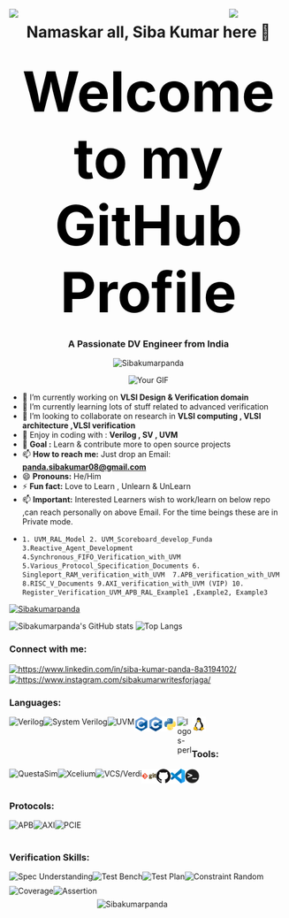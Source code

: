 <img align="left" src="https://user-images.githubusercontent.com/65187002/144930161-2f783401-8d27-4fdf-a2f7-cc0ba32f1f1f.gif" width="21%" style="display:inline;"><img align="right" src="https://user-images.githubusercontent.com/65187002/144930161-2f783401-8d27-4fdf-a2f7-cc0ba32f1f1f.gif" width="21%" style="display:inline;">

<h1 align="center">
  Namaskar all, Siba Kumar here 👋 
</h1>

<p align="center" style="margin: 30px 8px 15px; color: black; font-size: 100px; font-weight: bold;">
  Welcome to my GitHub Profile
</p>

<h3 align="center">
  A Passionate DV Engineer from India
</h3>

<p align="center"> 
  <img src="https://komarev.com/ghpvc/?username=Sibakumarpanda&label=Profileviews&color=brightgreen&style=flat" alt="Sibakumarpanda" width="150" /> 
</p>

<div align="center">
  <img src="https://user-images.githubusercontent.com/74038190/229223263-cf2e4b07-2615-4f87-9c38-e37600f8381a.gif" alt="Your GIF" width="300">
</div>

- 🔭 I’m currently working on **VLSI Design & Verification domain**
- 🌱 I’m currently learning lots of stuff related to advanced verification
- 👯 I’m looking to collaborate on research in **VLSI computing , VLSI architecture ,VLSI verification**
- 🤔 Enjoy in coding with : **Verilog , SV , UVM**
- 💬 **Goal :** Learn & contribute more to open source projects
- 📫 **How to reach me:** Just drop an Email: **panda.sibakumar08@gmail.com**
- 😄 **Pronouns:** He/Him
- ⚡ **Fun fact:** Love to Learn , Unlearn & UnLearn
- 📫 **Important:** Interested Learners wish to work/learn on below repo ,can reach personally on above Email. For the time beings these are in Private mode.
-     1. UVM_RAL_Model 2. UVM_Scoreboard_develop_Funda 3.Reactive_Agent_Development 4.Synchronous_FIFO_Verification_with_UVM  5.Various_Protocol_Specification_Documents 6. Singleport_RAM_verification_with_UVM  7.APB_verification_with_UVM  8.RISC_V_Documents 9.AXI_verification_with_UVM (VIP) 10. Register_Verification_UVM_APB_RAL_Example1 ,Example2, Example3
  
[![Sibakumarpanda](https://github-readme-activity-graph.vercel.app/graph?username=Sibakumarpanda&theme=react)](https://github.com/ashutosh00710/github-readme-activity-graph)

![Sibakumarpanda's GitHub stats](https://github-readme-stats.vercel.app/api?username=Sibakumarpanda&hide_border=true&show_icons=true)
![Top Langs](https://github-readme-stats.vercel.app/api/top-langs/?username=Sibakumarpanda&layout=compact&hide_border=true&count_private=true)

<h3 align="left">
  Connect with me:
</h3>

<p align="left">
<a href="https://www.linkedin.com/in/siba-kumar-panda-8a3194102/" target="blank"><img align="center" src="https://raw.githubusercontent.com/rahuldkjain/github-profile-readme-generator/master/src/images/icons/Social/linked-in-alt.svg" alt="https://www.linkedin.com/in/siba-kumar-panda-8a3194102/" height="30" width="40" /></a>
<a href="https://www.instagram.com/sibakumarwritesforjaga/" target="blank"><img align="center" src="https://raw.githubusercontent.com/rahuldkjain/github-profile-readme-generator/master/src/images/icons/Social/instagram.svg" alt="https://www.instagram.com/sibakumarwritesforjaga/" height="30" width="40" /></a> 

<h3 align="left">
  Languages:
</h3>
<p align="left"> 
<img align="left" alt="Verilog" height="26px" src="https://img.shields.io/badge/%20Verilog-%20-deeppink" />
<img align="left" alt="System Verilog" height="26px" src="https://img.shields.io/badge/%20System Verilog-%20-deeppink" />
<img align="left" alt="UVM" height="26px" src="https://img.shields.io/badge/%20UVM-%20-deeppink" />
<img align="left" alt="c-original" width="26px" src="https://raw.githubusercontent.com/devicons/devicon/master/icons/c/c-original.svg" />
<img align="left" alt="cplusplus-original" width="26px" src="https://raw.githubusercontent.com/devicons/devicon/master/icons/cplusplus/cplusplus-original.svg" />
<img align="left" alt="python-original" width="26px" src="https://raw.githubusercontent.com/devicons/devicon/master/icons/python/python-original.svg" />
<img align="left" alt="logos-perl" width="26px" src="https://api.iconify.design/logos-perl.svg" />
<img align="left" alt="Linux" width="26px" src="https://raw.githubusercontent.com/github/explore/80688e429a7d4ef2fca1e82350fe8e3517d3494d/topics/linux/linux.png" />
<br />
<br />

<h3 align="left">
  Tools:
</h3>
<p align="left"> 
<img align="left" alt="QuestaSim" height="26px" src="https://img.shields.io/badge/%20QuestaSim-%20-limegreen" />
<img align="left" alt="Xcelium" height="26px" src="https://img.shields.io/badge/%20Xcelium-%20-limegreen" />
<img align="left" alt="VCS/Verdi" height="26px" src="https://img.shields.io/badge/%20VCS/Verdi-%20-limegreen" />
<img align="left" alt="Git" width="26px" src="https://raw.githubusercontent.com/github/explore/80688e429a7d4ef2fca1e82350fe8e3517d3494d/topics/git/git.png" />
<img align="left" alt="GitHub" width="26px" src="https://raw.githubusercontent.com/github/explore/78df643247d429f6cc873026c0622819ad797942/topics/github/github.png" />
<img align="left" alt="Visual Studio Code" width="26px" src="https://raw.githubusercontent.com/github/explore/80688e429a7d4ef2fca1e82350fe8e3517d3494d/topics/visual-studio-code/visual-studio-code.png" />
<img align="left" alt="Terminal" width="26px" src="https://raw.githubusercontent.com/github/explore/80688e429a7d4ef2fca1e82350fe8e3517d3494d/topics/terminal/terminal.png" />
<br />
<br />

<h3 align="left">
  Protocols:
</h3>
<p align="left"> 
<img align="left" alt="APB" height="26px" src="https://img.shields.io/badge/%20APB-%20-orangered" />
<img align="left" alt="AXI" height="26px" src="https://img.shields.io/badge/%20AXI-%20-orangered" />  
<img align="left" alt="PCIE" height="26px" src="https://img.shields.io/badge/%20PCIE-%20-orangered" />
<br />
<br />

<h3 align="left">
  Verification Skills:
</h3>
<p align="left"> 
<img align="left" alt="Spec Understanding" height="26px" src="https://img.shields.io/badge/%20Spec Understanding-%20-darkorange" />
<img align="left" alt="Test Bench" height="26px" src="https://img.shields.io/badge/%20Test Bench-%20-darkorange" />
<img align="left" alt="Test Plan" height="26px" src="https://img.shields.io/badge/%20Test Plan-%20-darkorange" /> 
<img align="left" alt="Constraint Random" height="26px" src="https://img.shields.io/badge/%20Constraint Random-%20-darkorange" />  
<img align="left" alt="Coverage" height="26px" src="https://img.shields.io/badge/%20Coverage-%20-darkorange" />  
<img align="left" alt="Assertion" height="26px" src="https://img.shields.io/badge/%20Assertion-%20-darkorange" />

<br />
<br />

<p><img align="center" src="https://github-readme-streak-stats.herokuapp.com/?user=Sibakumarpanda&" alt="Sibakumarpanda" /></p>
